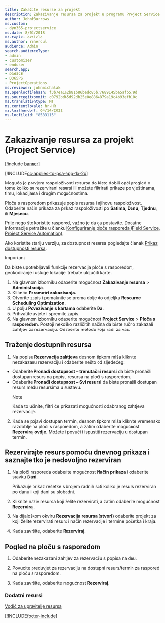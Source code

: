 ```yaml
---
title: Zakažite resurse za projekt
description: Zakazivanje resursa za projekt u programu Project Service
author: JohnPBurrows
ms.custom:
- dyn365-projectservice
ms.date: 8/03/2018
ms.topic: article
ms.author: ruhercul
audience: Admin
search.audienceType:
- admin
- customizer
- enduser
search.app:
- D365CE
- D365PS
- ProjectOperations
ms.reviewer: johnmichalak
ms.openlocfilehash: f3b7ea1a2b81b86bedc85b77689145ba5afb579d
ms.sourcegitcommit: c0792bd65d92db25e0e8864879a19c4b93efb10c
ms.translationtype: MT
ms.contentlocale: hr-HR
ms.lasthandoff: 04/14/2022
ms.locfileid: "8583115"
---
```

# <a name="schedule-resources-for-a-project-project-service"></a>Zakazivanje resursa za projekt (Project Service)

[!include [banner](../includes/psa-now-project-operations.md)]

[!INCLUDE[cc-applies-to-psa-app-1x-2x](../includes/cc-applies-to-psa-app-1x-2x.md)]

Moguća je provjera raspoloživosti resursa da biste dobili opći pregled o tome koliko su rezervirani resursi ili možete filtrirati prikaze po vještinama, timu, lokacijama i drugim mogućnostima.  
  
Ploča s rasporedom prikazuje popis resursa i njihovu raspoloživost. Odaberite način prikaza za prikaz raspoloživosti po **Satima**, **Danu**, **Tjednu**, ili **Mjesecu**.  
  
Prije nego što koristite raspored, važno je da ga postavite. Dodatne informacije potražite u članku [Konfiguriranje ploče rasporeda (Field Service, Project Service Automation)](/dynamics365/field-service/configure-schedule-board).
  
Ako koristite stariju verziju, za dostupnost resursa pogledajte članak [Prikaz dostupnosti resursa](../psa/view-resource-availability.md).  

> [!IMPORTANT]
>  Da biste upotrebljavali funkcije rezervacija ploče s rasporedom, geokodiranje i usluge lokacije, trebate uključiti karte.  
> 
> 1. Na glavnom izborniku odaberite mogućnost **Zakazivanje resursa** > **Administracija**.  
> 2. Kliknite **Parametri zakazivanja**.  
> 3. Otvorite zapis i pomaknite se prema dolje do odjeljka **Resource Scheduling Optimization**.  
> 4. U polju **Povezivanje s kartama** odaberite **Da**.  
> 5. Prihvatite uvjete i spremite zapis.  
> 6. Na glavnom izborniku odaberite mogućnost **Project Service** > **Ploča s rasporedom**. Postoji nekoliko različitih načina da biste ručno zakazali zahtjev za rezervaciju. Odaberite metodu koja radi za vas.
  
## <a name="find-available-resources"></a>Traženje dostupnih resursa

1.  Na popisu **Rezervacija zahtjeva** desnom tipkom miša kliknite nezakazanu rezervaciju i odaberite nešto od sljedećeg:  
  
- Odaberite **Pronađi dostupnost – trenutačni resursi** da biste pronašli dostupan resurs na popisu resursa na ploči s rasporedom.  
- Odaberite **Pronađi dostupnost – Svi resursi** da biste pronašli dostupan resurs među resursima u sustavu.  
   > [!NOTE]
   >  Kada to učinite, filtri će prikazati mogućnosti odabranog zahtjeva rezervacije.  
  
2. Kada se pojavi dostupan termin, desnom tipkom miša kliknite vremensko razdoblje na ploči s rasporedom, a zatim odaberite mogućnost **Rezerviraj ovdje**. Možete i povući i ispustiti rezervaciju u dostupan termin.  
  

## <a name="book-a-resource-using-the-daily-view-and-find-whos-under-booked"></a>Rezervirajte resurs pomoću dnevnog prikaza i saznajte tko je nedovoljno rezerviran
  
1.  Na ploči rasporeda odaberite mogućnost **Način prikaza** i odaberite stavku **Dani**.  
  
    Prikazuje prikaz rešetke s brojem radnih sati koliko je resurs rezerviran po danu i koji dani su slobodni.  
  
2.  Kliknite naziv resursa koji želite rezervirati, a zatim odaberite mogućnost **Rezerviraj**.  
  
3.  Na dijaloškom okviru **Rezervacija resursa (stvori)** odaberite projekt za koji želite rezervirati resurs i način rezervacije i termine početka i kraja.  
  
4.  Kada završite, odaberite **Rezerviraj**.  
  
## <a name="view-to-the-schedule-board"></a>Pogled na ploču s rasporedom
  
1.  Odaberite nezakazani zahtjev za rezervaciju s popisa na dnu.  
  
2.  Povucite preduvjet za rezervaciju na dostupni resurs/termin za raspored na ploču s rasporedom.  
  
3.  Kada završite, odaberite mogućnost **Rezerviraj**.  
  
### <a name="additional-resources"></a>Dodatni resursi  
 [Vodič za upravitelje resursa](../psa/resource-manager-guide.md)


[!INCLUDE[footer-include](../includes/footer-banner.md)]
